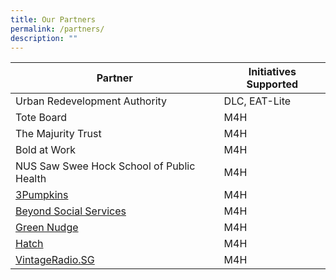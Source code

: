 ```yaml
---
title: Our Partners
permalink: /partners/
description: ""
---
```

| Partner | Initiatives Supported |
| -------- | -------- |
| Urban Redevelopment Authority   | DLC, EAT-Lite |
| Tote Board | M4H |
| The Majurity Trust | M4H |
| Bold at Work | M4H |
| NUS Saw Swee Hock School of Public Health | M4H |
| [3Pumpkins](https://www.3pumpkins.co/) | M4H |
| [Beyond Social Services](https://www.beyond.org.sg/) | M4H |
| [Green Nudge](https://www.greennudge.sg/)| M4H  |
| [Hatch](https://www.hatch.sg/)| M4H |
| [VintageRadio.SG](https://www.vintageradio.sg/#/)| M4H |